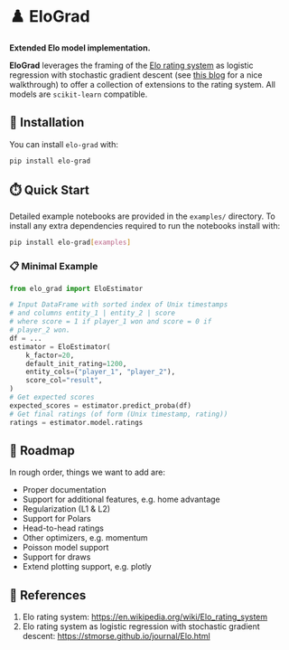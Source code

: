 # :chess_pawn: EloGrad

**Extended Elo model implementation.**

**EloGrad** leverages the framing of the 
[Elo rating system](https://en.wikipedia.org/wiki/Elo_rating_system)
as logistic regression with stochastic gradient descent
(see [this blog](https://stmorse.github.io/journal/Elo.html) for a nice walkthrough)
to offer a collection of extensions to the rating system.
All models are `scikit-learn` compatible.

## :book: Installation

You can install `elo-grad` with:
```bash
pip install elo-grad
```

## :stopwatch: Quick Start

Detailed example notebooks are provided in the `examples/` directory.
To install any extra dependencies required to run the notebooks install with:
```bash
pip install elo-grad[examples]
```

### :clipboard: Minimal Example

```python
from elo_grad import EloEstimator

# Input DataFrame with sorted index of Unix timestamps
# and columns entity_1 | entity_2 | score
# where score = 1 if player_1 won and score = 0 if
# player_2 won.
df = ...
estimator = EloEstimator(
    k_factor=20, 
    default_init_rating=1200,
    entity_cols=("player_1", "player_2"),
    score_col="result",
)
# Get expected scores
expected_scores = estimator.predict_proba(df)
# Get final ratings (of form (Unix timestamp, rating))
ratings = estimator.model.ratings
```

## :compass: Roadmap

In rough order, things we want to add are:
- Proper documentation
- Support for additional features, e.g. home advantage
- Regularization (L1 & L2)
- Support for Polars
- Head-to-head ratings
- Other optimizers, e.g. momentum
- Poisson model support
- Support for draws
- Extend plotting support, e.g. plotly

## :blue_book: References

1. Elo rating system: https://en.wikipedia.org/wiki/Elo_rating_system
2. Elo rating system as logistic regression with stochastic gradient descent: https://stmorse.github.io/journal/Elo.html
